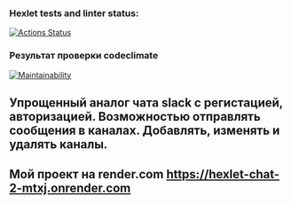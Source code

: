 ### Hexlet tests and linter status:

[![Actions Status](https://github.com/phenixBolseChemTree/frontend-project-12/workflows/hexlet-check/badge.svg)](https://github.com/phenixBolseChemTree/frontend-project-12/actions)

### Результат проверки codeclimate

[![Maintainability](https://api.codeclimate.com/v1/badges/6b92ec95611401ee8a69/maintainability)](https://codeclimate.com/github/phenixBolseChemTree/frontend-project-12/maintainability)

## Упрощенный аналог чата slack с регистацией, авторизацией. Возможностью отправлять сообщения в каналах. Добавлять, изменять и удалять каналы.

## Мой проект на render.com https://hexlet-chat-2-mtxj.onrender.com